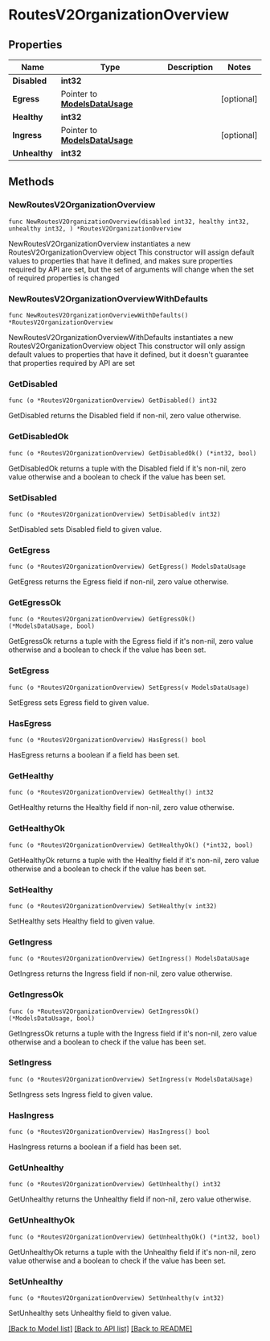 # RoutesV2OrganizationOverview

## Properties

Name | Type | Description | Notes
------------ | ------------- | ------------- | -------------
**Disabled** | **int32** |  | 
**Egress** | Pointer to [**ModelsDataUsage**](ModelsDataUsage.md) |  | [optional] 
**Healthy** | **int32** |  | 
**Ingress** | Pointer to [**ModelsDataUsage**](ModelsDataUsage.md) |  | [optional] 
**Unhealthy** | **int32** |  | 

## Methods

### NewRoutesV2OrganizationOverview

`func NewRoutesV2OrganizationOverview(disabled int32, healthy int32, unhealthy int32, ) *RoutesV2OrganizationOverview`

NewRoutesV2OrganizationOverview instantiates a new RoutesV2OrganizationOverview object
This constructor will assign default values to properties that have it defined,
and makes sure properties required by API are set, but the set of arguments
will change when the set of required properties is changed

### NewRoutesV2OrganizationOverviewWithDefaults

`func NewRoutesV2OrganizationOverviewWithDefaults() *RoutesV2OrganizationOverview`

NewRoutesV2OrganizationOverviewWithDefaults instantiates a new RoutesV2OrganizationOverview object
This constructor will only assign default values to properties that have it defined,
but it doesn't guarantee that properties required by API are set

### GetDisabled

`func (o *RoutesV2OrganizationOverview) GetDisabled() int32`

GetDisabled returns the Disabled field if non-nil, zero value otherwise.

### GetDisabledOk

`func (o *RoutesV2OrganizationOverview) GetDisabledOk() (*int32, bool)`

GetDisabledOk returns a tuple with the Disabled field if it's non-nil, zero value otherwise
and a boolean to check if the value has been set.

### SetDisabled

`func (o *RoutesV2OrganizationOverview) SetDisabled(v int32)`

SetDisabled sets Disabled field to given value.


### GetEgress

`func (o *RoutesV2OrganizationOverview) GetEgress() ModelsDataUsage`

GetEgress returns the Egress field if non-nil, zero value otherwise.

### GetEgressOk

`func (o *RoutesV2OrganizationOverview) GetEgressOk() (*ModelsDataUsage, bool)`

GetEgressOk returns a tuple with the Egress field if it's non-nil, zero value otherwise
and a boolean to check if the value has been set.

### SetEgress

`func (o *RoutesV2OrganizationOverview) SetEgress(v ModelsDataUsage)`

SetEgress sets Egress field to given value.

### HasEgress

`func (o *RoutesV2OrganizationOverview) HasEgress() bool`

HasEgress returns a boolean if a field has been set.

### GetHealthy

`func (o *RoutesV2OrganizationOverview) GetHealthy() int32`

GetHealthy returns the Healthy field if non-nil, zero value otherwise.

### GetHealthyOk

`func (o *RoutesV2OrganizationOverview) GetHealthyOk() (*int32, bool)`

GetHealthyOk returns a tuple with the Healthy field if it's non-nil, zero value otherwise
and a boolean to check if the value has been set.

### SetHealthy

`func (o *RoutesV2OrganizationOverview) SetHealthy(v int32)`

SetHealthy sets Healthy field to given value.


### GetIngress

`func (o *RoutesV2OrganizationOverview) GetIngress() ModelsDataUsage`

GetIngress returns the Ingress field if non-nil, zero value otherwise.

### GetIngressOk

`func (o *RoutesV2OrganizationOverview) GetIngressOk() (*ModelsDataUsage, bool)`

GetIngressOk returns a tuple with the Ingress field if it's non-nil, zero value otherwise
and a boolean to check if the value has been set.

### SetIngress

`func (o *RoutesV2OrganizationOverview) SetIngress(v ModelsDataUsage)`

SetIngress sets Ingress field to given value.

### HasIngress

`func (o *RoutesV2OrganizationOverview) HasIngress() bool`

HasIngress returns a boolean if a field has been set.

### GetUnhealthy

`func (o *RoutesV2OrganizationOverview) GetUnhealthy() int32`

GetUnhealthy returns the Unhealthy field if non-nil, zero value otherwise.

### GetUnhealthyOk

`func (o *RoutesV2OrganizationOverview) GetUnhealthyOk() (*int32, bool)`

GetUnhealthyOk returns a tuple with the Unhealthy field if it's non-nil, zero value otherwise
and a boolean to check if the value has been set.

### SetUnhealthy

`func (o *RoutesV2OrganizationOverview) SetUnhealthy(v int32)`

SetUnhealthy sets Unhealthy field to given value.



[[Back to Model list]](../README.md#documentation-for-models) [[Back to API list]](../README.md#documentation-for-api-endpoints) [[Back to README]](../README.md)


